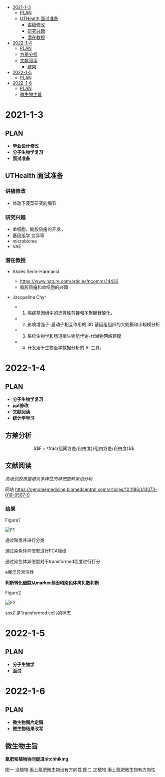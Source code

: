 - [2021-1-3](#2021-1-3)
  - [PLAN](#plan)
  - [UTHealth 面试准备](#uthealth-面试准备)
    - [讲稿修改](#讲稿修改)
    - [研究兴趣](#研究兴趣)
    - [潜在教授](#潜在教授)
- [2022-1-4](#2022-1-4)
  - [PLAN](#plan-1)
  - [方差分析](#方差分析)
  - [文献阅读](#文献阅读)
    - [结果](#结果)
- [2022-1-5](#2022-1-5)
  - [PLAN](#plan-2)
- [2022-1-6](#2022-1-6)
  - [PLAN](#plan-3)
  - [微生物主旨](#微生物主旨)

# 2021-1-3

## PLAN
+ **毕业设计修改**
+ **分子生物学复习**
+ **面试准备**

## UTHealth 面试准备

### 讲稿修改

+ 修改下菠菜研究的细节

### 研究兴趣

+ 单细胞、脑胶质瘤的开发 、
+ 基因组学 变异等
+ microbiome
+ VAE

### 潜在教授

+ Akdes Serin-Harmanci
  + https://www.nature.com/articles/ncomms14433
  + 脑胶质瘤和单细胞的兴趣

+ Jacqueline Chyr
  +  1) 癌症基因组中的选择性剪接和多聚腺苷酸化，
  +  2) 影响增强子-启动子相互作用的 3D 基因组组织的大规模和小规模分析
  +  3) 系统生物学和肠道微生物组代谢-代谢物网络建模
  +  4) 开发用于生物医学数据分析的 AI 工具。

# 2022-1-4

## PLAN
+ **分子生物学复习**
+ **ppt修改**
+ **文献阅读**
+ **统计学学习**

## 方差分析

$$F = \frac{组间方差/自由度}{组内方差/自由度}$$

## 文献阅读

*高级别胶质瘤谱系多样性的单细胞转录组分析*

网站 https://genomemedicine.biomedcentral.com/articles/10.1186/s13073-018-0567-9

### 结果

Figure1 

![F1](https://media.springernature.com/full/springer-static/image/art%3A10.1186%2Fs13073-018-0567-9/MediaObjects/13073_2018_567_Fig1_HTML.png?as=webp)

通过聚类并进行分类

通过染色体异倍型进行PCA降维

通过染色体异倍型对于transformed程度进行打分

e展示异常倍性

**判断转化细胞从marker基因和染色体拷贝数判断**

Figure2

![F2](https://media.springernature.com/full/springer-static/image/art%3A10.1186%2Fs13073-018-0567-9/MediaObjects/13073_2018_567_Fig2_HTML.png?as=webp)

sox2 是Transformed cells的标志

# 2022-1-5

## PLAN
+ **分子生物学**
+ **面试**


# 2022-1-6

## PLAN
+ **微生物图片定稿**
+ **微生物结果改写**

## 微生物主旨

**氮肥和植物协同促进hitchhiking**

图一 没植物 画上氮肥微生物没有方向性
图二 加植物 画上氮肥微生物有方向性
